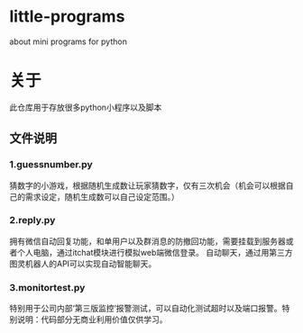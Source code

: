 # little-programs
about mini programs for python
# 关于
此仓库用于存放很多python小程序以及脚本
## 文件说明
### 1.guessnumber.py
   猜数字的小游戏，根据随机生成数让玩家猜数字，仅有三次机会（机会可以根据自己的需求设定，随机生成数可以自己设定范围。）
### 2.reply.py
   拥有微信自动回复功能，和单用户以及群消息的防撤回功能，需要挂载到服务器或者个人电脑，通过itchat模块进行模拟web端微信登录。
自动聊天，通过用第三方图灵机器人的API可以实现自动智能聊天。
### 3.monitortest.py
   特别用于公司内部‘第三版监控’报警测试，可以自动化测试超时以及端口报警。特别说明：代码部分无商业利用价值仅供学习。
